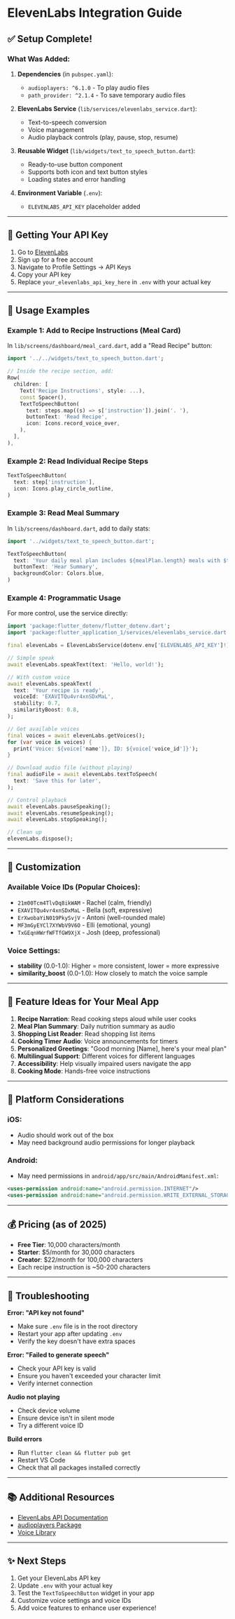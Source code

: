 # ElevenLabs Integration Guide

## ✅ Setup Complete!

### What Was Added:

1. **Dependencies** (in `pubspec.yaml`):
   - `audioplayers: ^6.1.0` - To play audio files
   - `path_provider: ^2.1.4` - To save temporary audio files

2. **ElevenLabs Service** (`lib/services/elevenlabs_service.dart`):
   - Text-to-speech conversion
   - Voice management
   - Audio playback controls (play, pause, stop, resume)

3. **Reusable Widget** (`lib/widgets/text_to_speech_button.dart`):
   - Ready-to-use button component
   - Supports both icon and text button styles
   - Loading states and error handling

4. **Environment Variable** (`.env`):
   - `ELEVENLABS_API_KEY` placeholder added

---

## 🔑 Getting Your API Key

1. Go to [ElevenLabs](https://elevenlabs.io/)
2. Sign up for a free account
3. Navigate to Profile Settings → API Keys
4. Copy your API key
5. Replace `your_elevenlabs_api_key_here` in `.env` with your actual key

---

## 🎯 Usage Examples

### Example 1: Add to Recipe Instructions (Meal Card)

In `lib/screens/dashboard/meal_card.dart`, add a "Read Recipe" button:

```dart
import '../../widgets/text_to_speech_button.dart';

// Inside the recipe section, add:
Row(
  children: [
    Text('Recipe Instructions', style: ...),
    const Spacer(),
    TextToSpeechButton(
      text: steps.map((s) => s['instruction']).join('. '),
      buttonText: 'Read Recipe',
      icon: Icons.record_voice_over,
    ),
  ],
),
```

### Example 2: Read Individual Recipe Steps

```dart
TextToSpeechButton(
  text: step['instruction'],
  icon: Icons.play_circle_outline,
)
```

### Example 3: Read Meal Summary

In `lib/screens/dashboard.dart`, add to daily stats:

```dart
import '../widgets/text_to_speech_button.dart';

TextToSpeechButton(
  text: 'Your daily meal plan includes ${mealPlan.length} meals with $totalCalories calories',
  buttonText: 'Hear Summary',
  backgroundColor: Colors.blue,
)
```

### Example 4: Programmatic Usage

For more control, use the service directly:

```dart
import 'package:flutter_dotenv/flutter_dotenv.dart';
import 'package:flutter_application_1/services/elevenlabs_service.dart';

final elevenLabs = ElevenLabsService(dotenv.env['ELEVENLABS_API_KEY']!);

// Simple speak
await elevenLabs.speakText(text: 'Hello, world!');

// With custom voice
await elevenLabs.speakText(
  text: 'Your recipe is ready',
  voiceId: 'EXAVITQu4vr4xnSDxMaL',
  stability: 0.7,
  similarityBoost: 0.8,
);

// Get available voices
final voices = await elevenLabs.getVoices();
for (var voice in voices) {
  print('Voice: ${voice['name']}, ID: ${voice['voice_id']}');
}

// Download audio file (without playing)
final audioFile = await elevenLabs.textToSpeech(
  text: 'Save this for later',
);

// Control playback
await elevenLabs.pauseSpeaking();
await elevenLabs.resumeSpeaking();
await elevenLabs.stopSpeaking();

// Clean up
elevenLabs.dispose();
```

---

## 🎨 Customization

### Available Voice IDs (Popular Choices):
- `21m00Tcm4TlvDq8ikWAM` - Rachel (calm, friendly)
- `EXAVITQu4vr4xnSDxMaL` - Bella (soft, expressive)
- `ErXwobaYiN019PkySvjV` - Antoni (well-rounded male)
- `MF3mGyEYCl7XYWbV9V6O` - Elli (emotional, young)
- `TxGEqnHWrfWFTfGW9XjX` - Josh (deep, professional)

### Voice Settings:
- **stability** (0.0-1.0): Higher = more consistent, lower = more expressive
- **similarity_boost** (0.0-1.0): How closely to match the voice sample

---

## 🚀 Feature Ideas for Your Meal App

1. **Recipe Narration**: Read cooking steps aloud while user cooks
2. **Meal Plan Summary**: Daily nutrition summary as audio
3. **Shopping List Reader**: Read shopping list items
4. **Cooking Timer Audio**: Voice announcements for timers
5. **Personalized Greetings**: "Good morning [Name], here's your meal plan"
6. **Multilingual Support**: Different voices for different languages
7. **Accessibility**: Help visually impaired users navigate the app
8. **Cooking Mode**: Hands-free voice instructions

---

## 📱 Platform Considerations

### iOS:
- Audio should work out of the box
- May need background audio permissions for longer playback

### Android:
- May need permissions in `android/app/src/main/AndroidManifest.xml`:
```xml
<uses-permission android:name="android.permission.INTERNET"/>
<uses-permission android:name="android.permission.WRITE_EXTERNAL_STORAGE"/>
```

---

## 💰 Pricing (as of 2025)

- **Free Tier**: 10,000 characters/month
- **Starter**: $5/month for 30,000 characters
- **Creator**: $22/month for 100,000 characters
- Each recipe instruction is ~50-200 characters

---

## 🐛 Troubleshooting

**Error: "API key not found"**
- Make sure `.env` file is in the root directory
- Restart your app after updating `.env`
- Verify the key doesn't have extra spaces

**Error: "Failed to generate speech"**
- Check your API key is valid
- Ensure you haven't exceeded your character limit
- Verify internet connection

**Audio not playing**
- Check device volume
- Ensure device isn't in silent mode
- Try a different voice ID

**Build errors**
- Run `flutter clean && flutter pub get`
- Restart VS Code
- Check that all packages installed correctly

---

## 📚 Additional Resources

- [ElevenLabs API Documentation](https://docs.elevenlabs.io/)
- [audioplayers Package](https://pub.dev/packages/audioplayers)
- [Voice Library](https://elevenlabs.io/voice-library)

---

## ✨ Next Steps

1. Get your ElevenLabs API key
2. Update `.env` with your actual key
3. Test the `TextToSpeechButton` widget in your app
4. Customize voice settings and voice IDs
5. Add voice features to enhance user experience!
